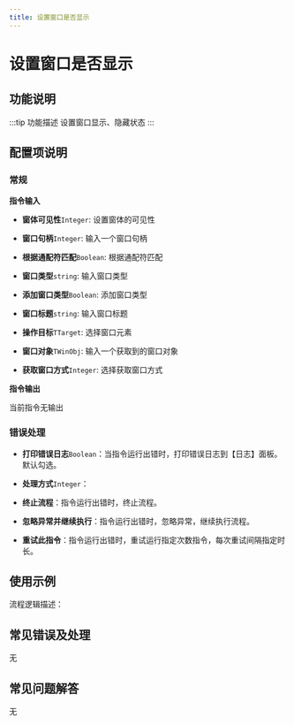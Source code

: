 ```yaml
---
title: 设置窗口是否显示
---
```


# 设置窗口是否显示

## 功能说明

:::tip 功能描述
设置窗口显示、隐藏状态
:::

## 配置项说明

### 常规

**指令输入**

- **窗体可见性**`Integer`: 设置窗体的可见性

- **窗口句柄**`Integer`: 输入一个窗口句柄

- **根据通配符匹配**`Boolean`: 根据通配符匹配

- **窗口类型**`string`: 输入窗口类型

- **添加窗口类型**`Boolean`: 添加窗口类型

- **窗口标题**`string`: 输入窗口标题

- **操作目标**`TTarget`: 选择窗口元素

- **窗口对象**`TWinObj`: 输入一个获取到的窗口对象

- **获取窗口方式**`Integer`: 选择获取窗口方式


**指令输出**

当前指令无输出

### 错误处理

- **打印错误日志**`Boolean`：当指令运行出错时，打印错误日志到【日志】面板。默认勾选。

- **处理方式**`Integer`：

 - **终止流程**：指令运行出错时，终止流程。

 - **忽略异常并继续执行**：指令运行出错时，忽略异常，继续执行流程。

 - **重试此指令**：指令运行出错时，重试运行指定次数指令，每次重试间隔指定时长。

## 使用示例

流程逻辑描述：

## 常见错误及处理

无

## 常见问题解答

无

